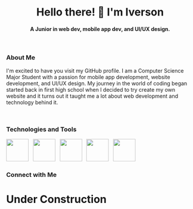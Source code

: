 <h1 align="center">Hello there! 👋 I'm Iverson</h1>
<h4 align="center">A Junior in web dev, mobile app dev, and UI/UX design.</h3>

</br>
<h3>About Me</h3>

I'm excited to have you visit my GitHub profile. I am a Computer Science Major Student with a passion for mobile app development, website development, and UI/UX design. My journey in the world of coding began started back in first high school when I decided to try create my own website and it turns out it taught me a lot about web development and technology behind it.

</br>
<h3>Technologies and Tools</h3>

<img src="https://github.com/iberso/iberso/assets/74914280/9ad99f05-ac24-4389-b681-e26d2f95a139" height="60">
&nbsp
<img src="https://github.com/iberso/iberso/assets/74914280/0d5c20b5-9f1c-4cc3-a929-6fb011a144e5" height="60">
&nbsp
<img src="https://github.com/iberso/iberso/assets/74914280/a1b77ef2-58c2-4df3-9e7b-b9781114c895" height="60">
&nbsp
<img src="https://github.com/iberso/iberso/assets/74914280/84b40ac0-ef6a-4ce9-a56f-9bdaf6bcb596" height="60">
&nbsp
<img src="https://github.com/iberso/iberso/assets/74914280/5191700b-15c0-4fb2-8ff4-2c65cab4b83c" height="60">

</br>
<h3>Connect with Me</h3>

<h1>Under Construction</h1>

<!--
**iberso/iberso** is a ✨ _special_ ✨ repository because its `README.md` (this file) appears on your GitHub profile.

Here are some ideas to get you started:

- 🔭 I’m currently working on ...
- 🌱 I’m currently learning ...
- 👯 I’m looking to collaborate on ...
- 🤔 I’m looking for help with ...
- 💬 Ask me about ...
- 📫 How to reach me: ...
- 😄 Pronouns: ...
- ⚡ Fun fact: ...
-->
